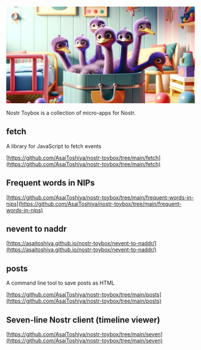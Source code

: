 ![](featured.jpg)

Nostr Toybox is a collection of micro-apps for Nostr.

## fetch

A library for JavaScript to fetch events

[https://github.com/AsaiToshiya/nostr-toybox/tree/main/fetch](https://github.com/AsaiToshiya/nostr-toybox/tree/main/fetch)

## Frequent words in NIPs

[https://github.com/AsaiToshiya/nostr-toybox/tree/main/frequent-words-in-nips](https://github.com/AsaiToshiya/nostr-toybox/tree/main/frequent-words-in-nips)

## nevent to naddr

[https://asaitoshiya.github.io/nostr-toybox/nevent-to-naddr/](https://asaitoshiya.github.io/nostr-toybox/nevent-to-naddr/)

## posts

A command line tool to save posts as HTML

[https://github.com/AsaiToshiya/nostr-toybox/tree/main/posts](https://github.com/AsaiToshiya/nostr-toybox/tree/main/posts)

## Seven-line Nostr client (timeline viewer)

[https://github.com/AsaiToshiya/nostr-toybox/tree/main/seven](https://github.com/AsaiToshiya/nostr-toybox/tree/main/seven)

